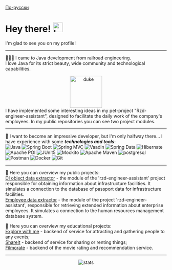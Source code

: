 [По-русски](README_rus.md)
<h1>
  Hey there!
  <img src="https://media.giphy.com/media/hvRJCLFzcasrR4ia7z/giphy.gif" alt="handshake" width="30px"/>
</h1>
I'm glad to see you on my profile!  

---
👨🏻‍💻 I came to Java development from railroad engineering.  
I love Java for its strict beauty, wide community and technological capabilities.
<div id="duke" align="center">
  <img src="https://www.java.net.ar/user/pages/01.home/04.jconf-dev-edition-2021/duke-love.png" alt="duke" width="100"/>
</div>
I have implemented some interesting ideas in my pet-project "Rzd-engineer-assistant", designed to facilitate the daily work 
of the company's employees. In my public repositories you can see two project modules.

---
🧠 I want to become an impressive developer, but I'm only halfway there...
I have experience with some ***technologies and tools***:  
![Java](https://img.shields.io/badge/-Java-090909?style=for-the-badge&logo=openJDK&logoColor=orange)
![Spring Boot](https://img.shields.io/badge/-Spring%20Boot-090909?style=for-the-badge&logo=SpringBoot&logoColor=6DB33F)
![Spring MVC](https://img.shields.io/badge/-Spring%20MVC-090909?style=for-the-badge&logo=Spring&logoColor=6DB33F)
![Vaadin](https://img.shields.io/badge/-Vaadin-090909?style=for-the-badge&logo=Vaadin&logoColor=2496ED)
![Spring Data](https://img.shields.io/badge/-Spring%20Data%20JPA-090909?style=for-the-badge&logo=Spring&logoColor=6DB33F)
![Hibernate](https://img.shields.io/badge/-Hibernate-090909?style=for-the-badge&logo=Hibernate&logoColor=59666C)
![Apache POI](https://img.shields.io/badge/-Apache.Poi-090909?style=for-the-badge&logo=ApacheMaven&logoColor=2496ED)
![JUnit5](https://img.shields.io/badge/-JUnit5-090909?style=for-the-badge&logo=JUnit5&logoColor=25A162)
![Mockito](https://img.shields.io/badge/-Mockito-090909?style=for-the-badge&logo=Eclipse&logoColor=25A162)
![Apache Maven](https://img.shields.io/badge/-Maven-090909?style=for-the-badge&logo=ApacheMaven&logoColor=C71A36)
![postgresql](https://img.shields.io/badge/-postgresql-090909?style=for-the-badge&logo=postgresql&logoColor=4169E1)
![Postman](https://img.shields.io/badge/-Postman-090909?style=for-the-badge&logo=Postman&logoColor=FF6C37)
![Docker](https://img.shields.io/badge/-Docker-090909?style=for-the-badge&logo=Docker&logoColor=2496ED)
![Git](https://img.shields.io/badge/-Git-090909?style=for-the-badge&logo=Git&logoColor=F05032)

---
🔭 Here you can overview my public projects:  
[DI object data extractor](https://github.com/RuslanYapparov/di-object-data-extractor) - the module of the
'rzd-engineer-assistant' project responsible for obtaining information about infrastructure facilities.
It simulates a connection to the database of passport data for infrastructure facilities.  
[Employee data extractor](https://github.com/RuslanYapparov/employee-data-extractor) - the module of the project
'rzd-engineer-assistant', responsible for retrieving extended information about enterprise employees.
It simulates a connection to the human resources management database system.  

🔭 Here you can overview my educational projects:  
[Explore with me](https://github.com/RuslanYapparov/java-explore-with-me) - backend of service for attracting and gathering people to any events;  
[ShareIt](https://github.com/RuslanYapparov/java-explore-with-me) - backend of service for sharing or renting things;  
[Filmorate](https://github.com/RuslanYapparov/java-filmorate) - backend of the movie rating and recommendation service.  

---
<p align="center">
  <img src="https://github-readme-stats.vercel.app/api?username=RuslanYapparov&show_icons=true&hide_border=true&theme=default&rank_icon=github" alt="stats"/>
</p>
<div id="visits" align="center">
  <img src="https://komarev.com/ghpvc/?username=RuslanYapparov&style=flat-square&color=blue" alt="" />
</div>